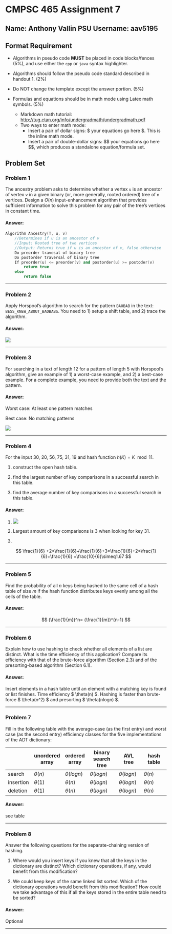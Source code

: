 # CMPSC 465 Assignment 7

## Name: Anthony Vallin		PSU Username: aav5195

## Format Requirement

- Algorithms in pseudo code **MUST** be placed in code blocks/fences (5%), and use either the `cpp` or `java` syntax highlighter. 


- Algorithms should follow the pseudo code standard described in handout 1. (2%)
- Do NOT change the template except the answer portion. (5%)
- Formulas and equations should be in math mode using Latex math symbols. (5%)
  - Markdown math tutorial:  http://tug.ctan.org/info/undergradmath/undergradmath.pdf
  - Two ways to enter math mode:
    - Insert a pair of dollar signs: \$ your equations go here \$. This is the inline math mode.
    - Insert a pair of double-dollar signs: \$\$ your equations go here \$\$, which produces a standalone equation/formula set.

## Problem Set 

### Problem 1

The ancestry problem asks to determine whether a vertex `u` is an ancestor of vertex `v` in a given binary (or, more generally, rooted ordered) tree of `n` vertices. Design a $O(n)$ input-enhancement algorithm that provides sufficient information to solve this problem for any pair of the tree’s vertices in constant time.

#### Answer:

```c++
Algorithm Ancestry(T, u, v)
    //Determines if u is an ancestor of v
    //Input: Rooted tree of two vertices
    //Output: Returns true if u is an ancestor of v, false otherwise
    Do preorder travesal of binary tree
    Do postorder traversal of binary tree
    If preorder(u) <= preorder(v) and postorder(u) >= postoder(v)
        return true
    else
        return false
```



---

### Problem 2

Apply Horspool’s algorithm to search for the pattern `BAOBAB` in the text: `BESS_KNEW_ABOUT_BAOBABS`. You need to 1) setup a shift table, and 2) trace the algorithm. 

#### Answer:

![](E:\OneDrive\Skool\PSU\year3\summer\CMPSC465\module10\q2.png)

------

### Problem 3

For searching in a text of length 12 for a pattern of length 5 with Horspool’s algorithm, give an example of 1) a worst-case example, and 2) a best-case example. For a complete example, you need to provide both the text and the pattern. 

#### Answer:

Worst case: At least one pattern matches 

Best case: No matching patterns

![](E:\OneDrive\Skool\PSU\year3\summer\CMPSC465\module10\q3.png)

------

### Problem 4

For the input 30, 20, 56, 75, 31, 19 and hash function $h(K) = K \mod 11$. 

1) construct the open hash table.

2) find the largest number of key comparisons in a successful search in this table.

3) find the average number of key comparisons in a successful search in this table.

#### Answer:

1) ![](E:\OneDrive\Skool\PSU\year3\summer\CMPSC465\module10\q4.png)

2) Largest amount of key comparisons is 3 when looking for key 31.

3)
$$
\frac{1}{6} +2*\frac{1}{6}+\frac{1}{6}+3*\frac{1}{6}+2*\frac{1}{6}+\frac{1}{6} =\frac{10}{6}\simeq1.67
$$


------

### Problem 5

Find the probability of all $n$ keys being hashed to the same cell of a hash table of size $m$ if the hash function distributes keys evenly among all the cells of the table.

#### Answer:

$$
(\frac{1}{m})^n= (\frac{1}{m})^{n-1}
$$



------

### Problem 6

Explain how to use hashing to check whether all elements of a list are distinct. What is the time efficiency of this application? Compare its efficiency with that of the brute-force algorithm (Section 2.3) and of the presorting-based algorithm (Section 6.1).

#### Answer:

Insert elements in a hash table until an element with a matching key is found or list finishes. Time efficiency $ \theta(n) $. Hashing is faster than brute-force $ \theta(n^2) $ and presorting $ \theta(nlogn) $.

------

### Problem 7

Fill in the following table with the average-case (as the first entry) and worst case (as the second entry) efficiency classes for the five implementations of the ADT dictionary:

|           | unordered <br />array | ordered<br />array | binary<br />search tree | AVL tree       | hash table  |
| --------- | --------------------- | ------------------ | ----------------------- | -------------- | ----------- |
| search    | $\theta(n)$           | $\theta(logn)$     | $\theta(logn)$          | $\theta(logn)$ | $\theta(n)$ |
| insertion | $\theta(1)$           | $\theta(n)$        | $\theta(logn)$          | $\theta(logn)$ | $\theta(n)$ |
| deletion  | $\theta(1)$           | $\theta(n)$        | $\theta(logn)$          | $\theta(logn)$ | $\theta(n)$ |

#### Answer:

see table

------

### Problem 8

Answer the following questions for the separate-chaining version of hashing.

1) Where would you insert keys if you knew that all the keys in the dictionary are distinct? Which dictionary operations, if any, would benefit from this modification?

2) We could keep keys of the same linked list sorted. Which of the dictionary operations would benefit from this modification? How could we take advantage of this if all the keys stored in the entire table need to be sorted?

#### Answer:

Optional

------

